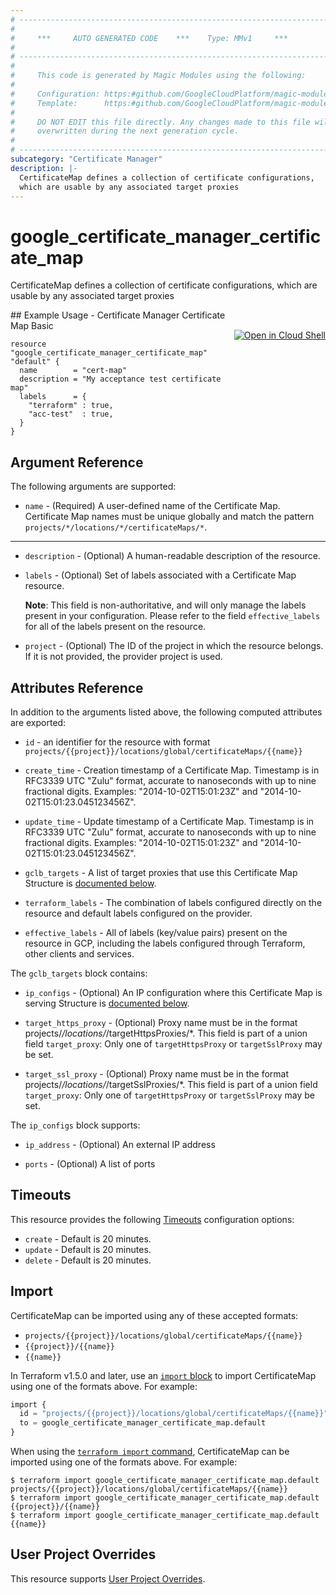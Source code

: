 ```yaml
---
# ----------------------------------------------------------------------------
#
#     ***     AUTO GENERATED CODE    ***    Type: MMv1     ***
#
# ----------------------------------------------------------------------------
#
#     This code is generated by Magic Modules using the following:
#
#     Configuration: https:#github.com/GoogleCloudPlatform/magic-modules/tree/main/mmv1/products/certificatemanager/CertificateMap.yaml
#     Template:      https:#github.com/GoogleCloudPlatform/magic-modules/tree/main/mmv1/templates/terraform/resource.html.markdown.tmpl
#
#     DO NOT EDIT this file directly. Any changes made to this file will be
#     overwritten during the next generation cycle.
#
# ----------------------------------------------------------------------------
subcategory: "Certificate Manager"
description: |-
  CertificateMap defines a collection of certificate configurations,
  which are usable by any associated target proxies
---
```


# google_certificate_manager_certificate_map

CertificateMap defines a collection of certificate configurations,
which are usable by any associated target proxies



<div class = "oics-button" style="float: right; margin: 0 0 -15px">
  <a href="https://console.cloud.google.com/cloudshell/open?cloudshell_git_repo=https%3A%2F%2Fgithub.com%2Fterraform-google-modules%2Fdocs-examples.git&cloudshell_image=gcr.io%2Fcloudshell-images%2Fcloudshell%3Alatest&cloudshell_print=.%2Fmotd&cloudshell_tutorial=.%2Ftutorial.md&cloudshell_working_dir=certificate_manager_certificate_map_basic&open_in_editor=main.tf" target="_blank">
    <img alt="Open in Cloud Shell" src="//gstatic.com/cloudssh/images/open-btn.svg" style="max-height: 44px; margin: 32px auto; max-width: 100%;">
  </a>
</div>
## Example Usage - Certificate Manager Certificate Map Basic


```hcl
resource "google_certificate_manager_certificate_map" "default" {
  name        = "cert-map"
  description = "My acceptance test certificate map"
  labels      = {
    "terraform" : true,
    "acc-test"  : true,
  }
}
```

## Argument Reference

The following arguments are supported:


* `name` -
  (Required)
  A user-defined name of the Certificate Map. Certificate Map names must be unique
  globally and match the pattern `projects/*/locations/*/certificateMaps/*`.


- - -


* `description` -
  (Optional)
  A human-readable description of the resource.

* `labels` -
  (Optional)
  Set of labels associated with a Certificate Map resource.

  **Note**: This field is non-authoritative, and will only manage the labels present in your configuration.
  Please refer to the field `effective_labels` for all of the labels present on the resource.

* `project` - (Optional) The ID of the project in which the resource belongs.
    If it is not provided, the provider project is used.


## Attributes Reference

In addition to the arguments listed above, the following computed attributes are exported:

* `id` - an identifier for the resource with format `projects/{{project}}/locations/global/certificateMaps/{{name}}`

* `create_time` -
  Creation timestamp of a Certificate Map. Timestamp is in RFC3339 UTC "Zulu" format,
  accurate to nanoseconds with up to nine fractional digits.
  Examples: "2014-10-02T15:01:23Z" and "2014-10-02T15:01:23.045123456Z".

* `update_time` -
  Update timestamp of a Certificate Map. Timestamp is in RFC3339 UTC "Zulu" format,
  accurate to nanoseconds with up to nine fractional digits.
  Examples: "2014-10-02T15:01:23Z" and "2014-10-02T15:01:23.045123456Z".

* `gclb_targets` -
  A list of target proxies that use this Certificate Map
  Structure is [documented below](#nested_gclb_targets).

* `terraform_labels` -
  The combination of labels configured directly on the resource
   and default labels configured on the provider.

* `effective_labels` -
  All of labels (key/value pairs) present on the resource in GCP, including the labels configured through Terraform, other clients and services.


<a name="nested_gclb_targets"></a>The `gclb_targets` block contains:

* `ip_configs` -
  (Optional)
  An IP configuration where this Certificate Map is serving
  Structure is [documented below](#nested_gclb_targets_gclb_targets_ip_configs).

* `target_https_proxy` -
  (Optional)
  Proxy name must be in the format projects/*/locations/*/targetHttpsProxies/*.
  This field is part of a union field `target_proxy`: Only one of `targetHttpsProxy` or
  `targetSslProxy` may be set.

* `target_ssl_proxy` -
  (Optional)
  Proxy name must be in the format projects/*/locations/*/targetSslProxies/*.
  This field is part of a union field `target_proxy`: Only one of `targetHttpsProxy` or
  `targetSslProxy` may be set.


<a name="nested_gclb_targets_gclb_targets_ip_configs"></a>The `ip_configs` block supports:

* `ip_address` -
  (Optional)
  An external IP address

* `ports` -
  (Optional)
  A list of ports

## Timeouts

This resource provides the following
[Timeouts](https://developer.hashicorp.com/terraform/plugin/sdkv2/resources/retries-and-customizable-timeouts) configuration options:

- `create` - Default is 20 minutes.
- `update` - Default is 20 minutes.
- `delete` - Default is 20 minutes.

## Import


CertificateMap can be imported using any of these accepted formats:

* `projects/{{project}}/locations/global/certificateMaps/{{name}}`
* `{{project}}/{{name}}`
* `{{name}}`


In Terraform v1.5.0 and later, use an [`import` block](https://developer.hashicorp.com/terraform/language/import) to import CertificateMap using one of the formats above. For example:

```tf
import {
  id = "projects/{{project}}/locations/global/certificateMaps/{{name}}"
  to = google_certificate_manager_certificate_map.default
}
```

When using the [`terraform import` command](https://developer.hashicorp.com/terraform/cli/commands/import), CertificateMap can be imported using one of the formats above. For example:

```
$ terraform import google_certificate_manager_certificate_map.default projects/{{project}}/locations/global/certificateMaps/{{name}}
$ terraform import google_certificate_manager_certificate_map.default {{project}}/{{name}}
$ terraform import google_certificate_manager_certificate_map.default {{name}}
```

## User Project Overrides

This resource supports [User Project Overrides](https://registry.terraform.io/providers/hashicorp/google/latest/docs/guides/provider_reference#user_project_override).
